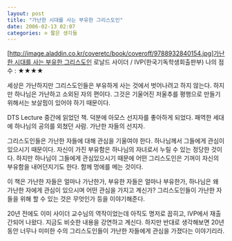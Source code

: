 ```yaml
---
layout: post
title: "가난한 시대를 사는 부유한 그리스도인"
date: 2006-02-13 02:07
categories: ⊙ 짧은 생각들
---
```


[[http://image.aladdin.co.kr/coveretc/book/coveroff/9788932840154.jpg]가난한 시대를 사는 부유한 그리스도인](http://www.aladdin.co.kr/shop/wproduct.aspx?ISBN=8932840156&partner=egloos)
 로날드 사이더 / IVP(한국기독학생회출판부)
 나의 점수 : ★★★★
 
 세상은 가난하지만 그리스도인들은 부유하게 사는 것에서 벗어나려고 하지 않는다. 하지만 하나님은 가난하고 소외된 자의 편이다. 그것은 기울어진 저울추를 평행으로 만들기 위해서는 보살핌이 있어야 하기 때문이다.
 

DTS Lecture 중간에 읽었던 책. 덕분에 아모스 선지자를 좋아하게 되었다. 패역한 세대에 하나님의 공의를 외쳤던 사람. 가난한 자들의 선지자.

그리스도인들은 가난한 자들에 대해 관심을 기울여야 한다. 하나님께서 그들에게 관심이 있으시기 때문이다. 자신이 가진 부유함은 하나님의 자녀로서 누릴 수 있는 정당한 것이다. 하지만 하나님이 그들에게 관심있으시기 때문에 어떤 그리스도인은 기꺼이 자신의 부유함을 내어던지기도 한다. 함께 멍에를 메는 것이다.

이 책은 가난한 자들은 얼마나 가난한가, 부유한 자들은 얼마나 부유한가, 하나님은 왜 가난한 자에게 관심이 있으시며 어떤 관심을 가지고 계신가? 그리스도인들이 가난한 자들을 위해 할 수 있는 것은 무엇인가 등을 이야기해준다.

20년 전에도 이미 사이더 교수님의 역작이었는데 아직도 명저로 꼽히고, IVP에서 재출간되어 나왔다. 지금도 비슷한 내용을 강연하고 계신다. 하지만 반대로 생각해보면 20년동안 너무나 미미한 수의 그리스도인들이 가난한 자들에게 관심을 가졌다는 이야기리라.
       
